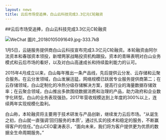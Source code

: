 ```yaml
---
layout: news
title: 云后市场受追捧，白山云科技完成3.3亿元C轮融资
---
```


##云后市场受追捧，白山云科技完成3.3亿元C轮融资

![WeChat 圖片_20180105091649.jpg-333.7kB][1]

1月5日，云链服务提供商白山云科技宣布完成3.3亿元C轮融资。本轮融资由阿尔法资本和春珈资本领投，新增两家战略投资机构跟投。资本的青睐表明对白山业务模式和云后市场的看好，以及对白山高速成长和持续盈利能力的认可。

2015年4月成立以来，白山每年推出一条产品线，先后提供云分发、云存储和云聚合服务。在云分发领域，白山发展迅猛，网络规模已跃居专业服务提供商第二；在云存储领域，白山定制化的冷热分级存储解决方案，提高行业的海量数据存储效率；在云聚合领域，白山推出多款围绕数据消费和治理的产品，助力政府和企业数字化转型。白山的业务表现强劲，2017年营收规模达到上年度的300%以上，连续两年实现规模化盈利。

白山称，本轮融资将主要用于技术研发与产品创新，继续发力云后市场。“从诞生之初，白山就一直强调‘回归服务的本质’，通过扎实的技术和稳定的服务，不断赢得客户的信任。”白山CEO霍涛表示，“面向未来，我们将为客户提供更为优质的数据全生命周期服务。”

  [1]: http://static.zybuluo.com/bsc-jane/kfavdwn6f9f691p9fv5xo88k/WeChat%20%E5%9C%96%E7%89%87_20180105091649.jpg